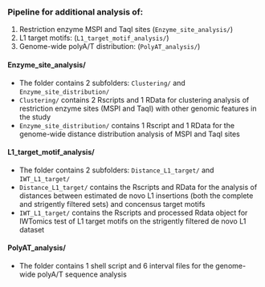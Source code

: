 ### Pipeline for additional analysis of: 
1. Restriction enzyme MSPI and TaqI sites (`Enzyme_site_analysis/`)
2. L1 target motifs: (`L1_target_motif_analysis/`)
3. Genome-wide polyA/T distribution: (`PolyAT_analysis/`)

#### Enzyme_site_analysis/
- The folder contains 2 subfolders: `Clustering/` and `Enzyme_site_distribution/`
- `Clustering/` contains 2 Rscripts and 1 RData for clustering analysis of restriction enzyme sites (MSPI and TaqI) with other genomic features in the study
- `Enzyme_site_distribution/` contains 1 Rscript and 1 RData for the genome-wide distance distribution analysis of MSPI and TaqI sites

#### L1_target_motif_analysis/
- The folder contains 2 subfolders: `Distance_L1_target/` and `IWT_L1_target/`
- `Distance_L1_target/` contains the Rscripts and RData for the analysis of distances between estimated de novo L1 insertions (both the complete and strigently filtered sets) and concensus target motifs 
- `IWT_L1_target/` contains the Rscripts and processed Rdata object for IWTomics test of L1 target motifs on the strigently filtered de novo L1 dataset

#### PolyAT_analysis/
- The folder contains 1 shell script and 6 interval files for the genome-wide polyA/T sequence analysis 

